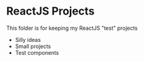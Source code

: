 # ReactJS Projects

This folder is for keeping my ReactJS "test" projects

- Silly ideas
- Small projects
- Test components
